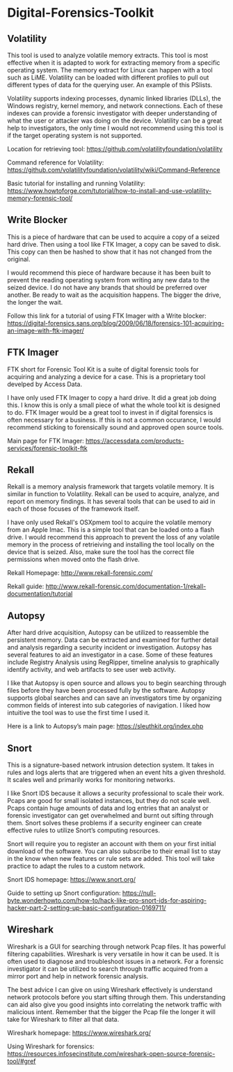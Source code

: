 # Digital-Forensics-Toolkit

## Volatility

This tool is used to analyze volatile memory extracts. This tool is most effective when it is adapted to work for extracting memory from a specific operating system. The memory extract for Linux can happen with a tool such as LiME. Volatility can be loaded with different profiles to pull out different types of data for the querying user. An example of this PSlists.

Volatility supports indexing processes, dynamic linked libraries (DLLs), the Windows registry, kernel memory, and network connections. Each of these indexes can provide a forensic investigator with deeper understanding of what the user or attacker was doing on the device. Volatility can be a great help to investigators, the only time I would not recommend using this tool is if the target operating system is not supported.

Location for retrieving tool: <https://github.com/volatilityfoundation/volatility>

Command reference for Volatility: <https://github.com/volatilityfoundation/volatility/wiki/Command-Reference>

Basic tutorial for installing and running Volatility: <https://www.howtoforge.com/tutorial/how-to-install-and-use-volatility-memory-forensic-tool/>

## Write Blocker

This is a piece of hardware that can be used to acquire a copy of a seized hard drive. Then using a tool like FTK Imager, a copy can be saved to disk. This copy can then be hashed to show that it has not changed from the original.

I would recommend this piece of hardware because it has been built to prevent the reading operating system from writing any new data to the seized device. I do not have any brands that should be preferred over another. Be ready to wait as the acquisition happens. The bigger the drive, the longer the wait.

Follow this link for a tutorial of using FTK Imager with a Write blocker: <https://digital-forensics.sans.org/blog/2009/06/18/forensics-101-acquiring-an-image-with-ftk-imager/>

## FTK Imager

FTK short for Forensic Tool Kit is a suite of digital forensic tools for acquiring and analyzing a device for a case. This is a proprietary tool develped by Access Data.

I have only used FTK Imager to copy a hard drive. It did a great job doing this. I know this is only a small piece of what the whole tool kit is designed to do. FTK Imager would be a great tool to invest in if digital forensics is often necessary for a business. If this is not a common occurance, I would recommend sticking to forensically sound and approved open source tools.

Main page for FTK Imager: <https://accessdata.com/products-services/forensic-toolkit-ftk>

## Rekall

Rekall is a memory analysis framework that targets volatile memory. It is similar in function to Volatility. Rekall can be used to acquire, analyze, and report on memory findings. It has several tools that can be used to aid in each of those focuses of the framework itself.

I have only used Rekall's OSXpmem tool to acquire the volatile memory from an Apple Imac. This is a simple tool that can be loaded onto a flash drive. I would recommend this approach to prevent the loss of any volatile memory in the process of retrieiving and installing the tool locally on the device that is seized. Also, make sure the tool has the correct file permissions when moved onto the flash drive.

Rekall Homepage: <http://www.rekall-forensic.com/>

Rekall guide: <http://www.rekall-forensic.com/documentation-1/rekall-documentation/tutorial>

## Autopsy

After hard drive acquisition, Autopsy can be utilized to reassemble the persistent memory. Data can be extracted and examined for further detail and analysis regarding a security incident or investigation. Autopsy has several features to aid an investigator in a case. Some of these features include Registry Analysis using RegRipper, timeline analysis to graphically identify activity, and web artifacts to see user web activity. 

I like that Autopsy is open source and allows you to begin searching through files before they have been processed fully by the software. Autopsy supports global searches and can save an investigators time by organizing common fields of interest into sub categories of navigation. I liked how intuitive the tool was to use the first time I used it.

Here is a link to Autopsy’s main page: <https://sleuthkit.org/index.php>

## Snort

This is a signature-based network intrusion detection system. It takes in rules and logs alerts that are triggered when an event hits a given threshold. It scales well and primarily works for monitoring networks.

I like Snort IDS because it allows a security professional to scale their work. Pcaps are good for small isolated instances, but they do not scale well. Pcaps contain huge amounts of data and log entries that an analyst or forensic investigator can get overwhelmed and burnt out sifting through them. Snort solves these problems if a security engineer can create effective rules to utilize Snort’s computing resources.

Snort will require you to register an account with them on your first initial download of the software. You can also subscribe to their email list to stay in the know when new features or rule sets are added. This tool will take practice to adapt the rules to a custom network.

Snort IDS homepage: <https://www.snort.org/>

Guide to setting up Snort configuration: <https://null-byte.wonderhowto.com/how-to/hack-like-pro-snort-ids-for-aspiring-hacker-part-2-setting-up-basic-configuration-0169711/>

## Wireshark

Wireshark is a GUI for searching through network Pcap files. It has powerful filtering capabilities. Wireshark is very versatile in how it can be used. It is often used to diagnose and troubleshoot issues in a network. For a forensic investigator it can be utilized to search through traffic acquired from a mirror port and help in network forensic analysis.

The best advice I can give on using Wireshark effectively is understand network protocols before you start sifting through them. This understanding can aid also give you good insights into correlating the network traffic with malicious intent. Remember that the bigger the Pcap file the longer it will take for Wireshark to filter all that data.

Wireshark homepage: <https://www.wireshark.org/>

Using Wireshark for forensics: <https://resources.infosecinstitute.com/wireshark-open-source-forensic-tool/#gref>
